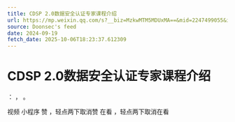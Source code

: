 ```yaml
---
title: CDSP 2.0数据安全认证专家课程介绍
url: https://mp.weixin.qq.com/s?__biz=MzkwMTM5MDUxMA==&mid=2247499055&idx=1&sn=3fafbaf63ed59d55422bcb1709653d1d
source: Doonsec's feed
date: 2024-09-19
fetch_date: 2025-10-06T18:23:37.612309
---
```


# CDSP 2.0数据安全认证专家课程介绍

：
，
。

视频
小程序
赞
，轻点两下取消赞
在看
，轻点两下取消在看